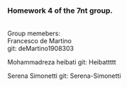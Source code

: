 ### Homework 4 of the 7nt group.
\
Group memebers:\
Francesco de Martino\
git: deMartino1908303

Mohammadreza heibati
git: Heibattttt

Serena Simonetti
git: Serena-Simonetti
